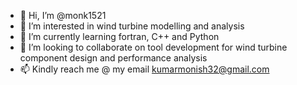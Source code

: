 - 👋 Hi, I’m @monk1521
- 👀 I’m interested in wind turbine modelling and analysis
- 🌱 I’m currently learning fortran, C++ and Python
- 💞️ I’m looking to collaborate on tool development for wind turbine component design and performance analysis
- 📫 Kindly reach me @ my email kumarmonish32@gmail.com

<!---
monk1521/monk1521 is a ✨ special ✨ repository because its `README.md` (this file) appears on your GitHub profile.
You can click the Preview link to take a look at your changes.
--->
